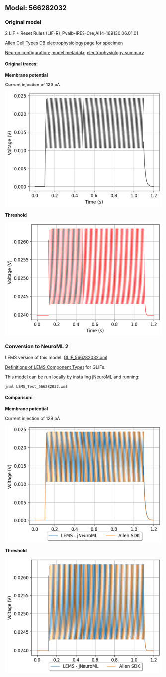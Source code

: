 
## Model: 566282032

### Original model

2 LIF + Reset Rules (LIF-R)_Pvalb-IRES-Cre;Ai14-169130.06.01.01

[Allen Cell Types DB electrophysiology page for specimen](http://celltypes.brain-map.org/mouse/experiment/electrophysiology/318556138)

[Neuron configuration](neuron_config.json); [model metadata](model_metadata.json); [electrophysiology summary](ephys_sweeps.json)

#### Original traces:

**Membrane potential**

Current injection of 129 pA

![Original](MembranePotential_129pA.png)

**Threshold**

![Threshold](Threshold_129pA.png)

### Conversion to NeuroML 2

LEMS version of this model: [GLIF_566282032.xml](GLIF_566282032.xml)

[Definitions of LEMS Component Types](../GLIFs.xml) for GLIFs.

This model can be run locally by installing [jNeuroML](https://github.com/NeuroML/jNeuroML) and running:

    jnml LEMS_Test_566282032.xml

#### Comparison:

**Membrane potential**

Current injection of 129 pA

![Comparison](Comparison_129pA.png)

**Threshold**

![Comparison](Comparison_Threshold_129pA.png)